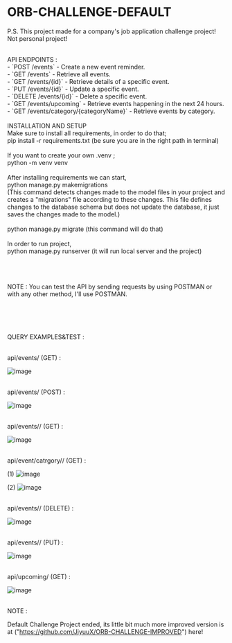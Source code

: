 # ORB-CHALLENGE-DEFAULT

P.S. This project made for a company's job application challenge project! Not personal project! <br />

<br />
API ENDPOINTS :  <br />
- `POST /events` - Create a new event reminder. <br />
- `GET /events` - Retrieve all events. <br />
- `GET /events/{id}` - Retrieve details of a specific event. <br />
- `PUT /events/{id}` - Update a specific event. <br />
- `DELETE /events/{id}` - Delete a specific event. <br />
- `GET /events/upcoming` - Retrieve events happening in the next 24 hours. <br />
- `GET /events/category/{categoryName}` - Retrieve events by category. <br />

<br />
INSTALLATION AND SETUP <br />
Make sure to install all requirements, in order to do that; <br />
pip install -r requirements.txt (be sure you are in the right path in terminal) <br />
<br />
If you want to create your own .venv ; <br />
python -m venv venv <br />

<br />
After installing requirements we can start, <br />
python manage.py makemigrations <br />
(This command detects changes made to the model files in your project and creates a "migrations" file according to these changes. This file defines changes to the database schema but does not update the database, it just saves the changes made to the model.) <br />
<br />
python manage.py migrate (this command will do that) <br />
<br />
In order to run project, <br />
python manage.py runserver  (it will run local server and the project) <br />

<br /> <br /> <br />
NOTE : You can test the API by sending requests by using POSTMAN or with any other method, I'll use POSTMAN.
<br /> <br /> <br />

<br /> <br />
QUERY EXAMPLES&TEST : <br />

<br />
api/events/  (GET) : <br />

![image](https://github.com/JiyuuX/ORB-CHALLENGE-DEFAULT/assets/139239394/2d7aa7ef-4ce0-47fa-aae9-31ece2049183)

<br />
api/events/ (POST) : <br />

![image](https://github.com/JiyuuX/ORB-CHALLENGE-DEFAULT/assets/139239394/233b32a3-0e14-4bbf-b6ca-dfca41cc0aa9)

<br />
api/events/<event_id>/ (GET) : <br />

![image](https://github.com/JiyuuX/ORB-CHALLENGE-DEFAULT/assets/139239394/eb8b305a-d15e-4389-825c-8d64a92a588f)

<br />
api/event/catrgory/<category_name>/ (GET) : <br />

(1) ![image](https://github.com/JiyuuX/ORB-CHALLENGE-DEFAULT/assets/139239394/4e5e72a8-fab1-44c9-91af-c741b20f5b43) <br />

(2) ![image](https://github.com/JiyuuX/ORB-CHALLENGE-DEFAULT/assets/139239394/ed6ac840-38c7-4dea-8094-549a59939f52) <br />

<br />
api/events/<event_id>/ (DELETE) :  <br />

![image](https://github.com/JiyuuX/ORB-CHALLENGE-DEFAULT/assets/139239394/972164c1-5b34-44d9-8725-e950e400b61b)

<br />
api/events/<event_id>/ (PUT) : <br />

![image](https://github.com/JiyuuX/ORB-CHALLENGE-DEFAULT/assets/139239394/56f959ff-8a25-4ba9-a9be-bc402c4b5a41)

<br />
api/upcoming/ (GET) : <br />

![image](https://github.com/JiyuuX/ORB-CHALLENGE-DEFAULT/assets/139239394/e04c1dfa-63f0-403d-a361-99c478408791)


<br />
NOTE : <br />

 Default Challenge Project ended, its little bit much more improved version is at ("https://github.com/JiyuuX/ORB-CHALLENGE-IMPROVED") here!
 
